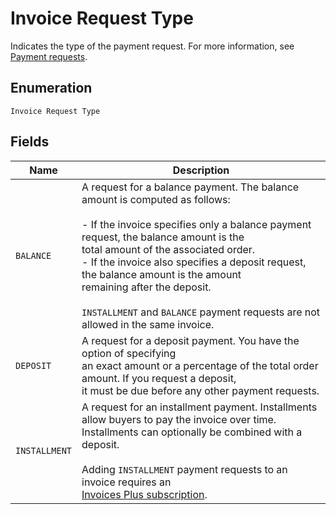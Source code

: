 
# Invoice Request Type

Indicates the type of the payment request. For more information, see
[Payment requests](../../https://developer.squareup.com/docs/invoices-api/overview#payment-requests).

## Enumeration

`Invoice Request Type`

## Fields

| Name | Description |
|  --- | --- |
| `BALANCE` | A request for a balance payment. The balance amount is computed as follows:<br><br>- If the invoice specifies only a balance payment request, the balance amount is the<br>  total amount of the associated order.<br>- If the invoice also specifies a deposit request, the balance amount is the amount<br>  remaining after the deposit.<br><br>`INSTALLMENT` and `BALANCE` payment requests are not allowed in the same invoice. |
| `DEPOSIT` | A request for a deposit payment. You have the option of specifying<br>an exact amount or a percentage of the total order amount. If you request a deposit,<br>it must be due before any other payment requests. |
| `INSTALLMENT` | A request for an installment payment. Installments allow buyers to pay the invoice over time. Installments can optionally be combined with a deposit.<br><br>Adding `INSTALLMENT` payment requests to an invoice requires an<br>[Invoices Plus subscription](../../https://developer.squareup.com/docs/invoices-api/overview#invoices-plus-subscription). |

